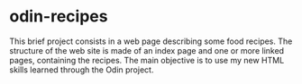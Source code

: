 # odin-recipes
This brief project consists in a web page describing some food recipes. 
The structure of the web site is made of an index page and one or more linked pages, containing the recipes. 
The main objective is to use my new HTML skills learned through the Odin project.
